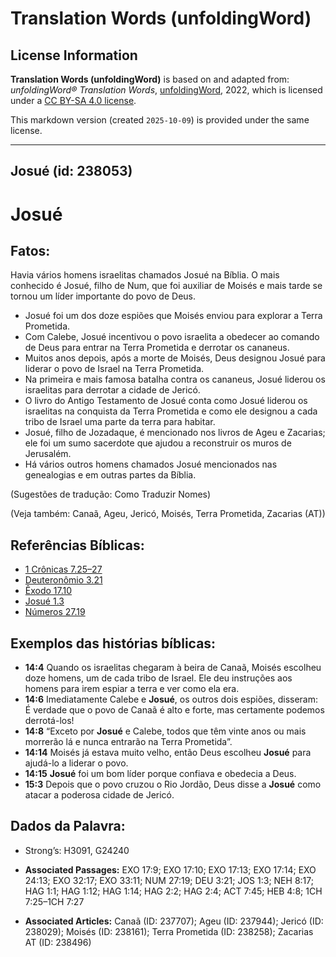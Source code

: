 # Translation Words (unfoldingWord)

## License Information

**Translation Words (unfoldingWord)** is based on and adapted from: _unfoldingWord® Translation Words_, [unfoldingWord](https://unfoldingword.org/utw), 2022, which is licensed under a [CC BY-SA 4.0 license](https://creativecommons.org/licenses/by-sa/4.0/legalcode.en).

This markdown version (created `2025-10-09`) is provided under the same license.



--------------------------------

## Josué (id: 238053)

Josué
=====

Fatos:
------

Havia vários homens israelitas chamados Josué na Bíblia. O mais conhecido é Josué, filho de Num, que foi auxiliar de Moisés e mais tarde se tornou um líder importante do povo de Deus.

* Josué foi um dos doze espiões que Moisés enviou para explorar a Terra Prometida.
* Com Calebe, Josué incentivou o povo israelita a obedecer ao comando de Deus para entrar na Terra Prometida e derrotar os cananeus.
* Muitos anos depois, após a morte de Moisés, Deus designou Josué para liderar o povo de Israel na Terra Prometida.
* Na primeira e mais famosa batalha contra os cananeus, Josué liderou os israelitas para derrotar a cidade de Jericó.
* O livro do Antigo Testamento de Josué conta como Josué liderou os israelitas na conquista da Terra Prometida e como ele designou a cada tribo de Israel uma parte da terra para habitar.
* Josué, filho de Jozadaque, é mencionado nos livros de Ageu e Zacarias; ele foi um sumo sacerdote que ajudou a reconstruir os muros de Jerusalém.
* Há vários outros homens chamados Josué mencionados nas genealogias e em outras partes da Bíblia.

(Sugestões de tradução: Como Traduzir Nomes)

(Veja também: Canaã, Ageu, Jericó, Moisés, Terra Prometida, Zacarias (AT))

Referências Bíblicas:
---------------------

* [1 Crônicas 7\.25–27](https://ref.ly/1Chr7:25-1Chr7:27)
* [Deuteronômio 3\.21](https://ref.ly/Deut3:21)
* [Êxodo 17\.10](https://ref.ly/Exod17:10)
* [Josué 1\.3](https://ref.ly/Josh1:3)
* [Números 27\.19](https://ref.ly/Num27:19)

Exemplos das histórias bíblicas:
--------------------------------

* **14:4** Quando os israelitas chegaram à beira de Canaã, Moisés escolheu doze homens, um de cada tribo de Israel. Ele deu instruções aos homens para irem espiar a terra e ver como ela era.
* **14:6** Imediatamente Calebe e **Josué**, os outros dois espiões, disseram: É verdade que o povo de Canaã é alto e forte, mas certamente podemos derrotá\-los!
* **14:8** “Exceto por **Josué** e Calebe, todos que têm vinte anos ou mais morrerão lá e nunca entrarão na Terra Prometida”.
* **14:14** Moisés já estava muito velho, então Deus escolheu **Josué** para ajudá\-lo a liderar o povo.
* **14:15** **Josué** foi um bom líder porque confiava e obedecia a Deus.
* **15:3** Depois que o povo cruzou o Rio Jordão, Deus disse a **Josué** como atacar a poderosa cidade de Jericó.

Dados da Palavra:
-----------------

* Strong’s: H3091, G24240

* **Associated Passages:** EXO 17:9; EXO 17:10; EXO 17:13; EXO 17:14; EXO 24:13; EXO 32:17; EXO 33:11; NUM 27:19; DEU 3:21; JOS 1:3; NEH 8:17; HAG 1:1; HAG 1:12; HAG 1:14; HAG 2:2; HAG 2:4; ACT 7:45; HEB 4:8; 1CH 7:25–1CH 7:27
* **Associated Articles:** Canaã (ID: 237707); Ageu (ID: 237944); Jericó (ID: 238029); Moisés (ID: 238161); Terra Prometida (ID: 238258); Zacarias AT (ID: 238496)

